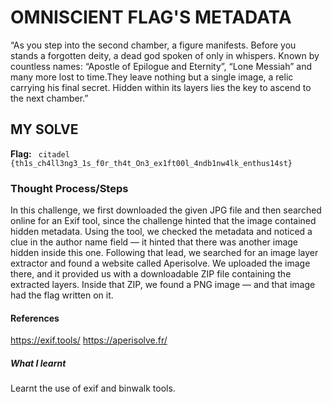 # OMNISCIENT FLAG'S METADATA

“As you step into the second chamber, a figure manifests. Before you stands a forgotten deity, a dead god spoken of only in 
whispers. Known by countless names: “Apostle of Epilogue and Eternity”, “Lone Messiah” and many more lost to time.They leave nothing 
but a single image, a relic carrying his final secret. Hidden within its layers lies the key to ascend to the next chamber.” 

## MY SOLVE
**Flag:** ` citadel {th1s_ch4ll3ng3_1s_f0r_th4t_On3_ex1ft00l_4ndb1nw4lk_enthus14st}`

### Thought Process/Steps
In this challenge, we first downloaded the given JPG file and then searched online for an Exif tool, since the challenge hinted that 
the image contained hidden metadata. Using the tool, we checked the metadata and noticed a clue in the author name field — it 
hinted that there was another image hidden inside this one. Following that lead, we searched for an image layer extractor and found 
a website called Aperisolve. We uploaded the image there, and it provided us with a downloadable ZIP file containing the extracted 
layers. Inside that ZIP, we found a PNG image — and that image had the flag written on it.


#### References 
https://exif.tools/
https://aperisolve.fr/

##### What I learnt 
Learnt the use of exif and binwalk tools.
